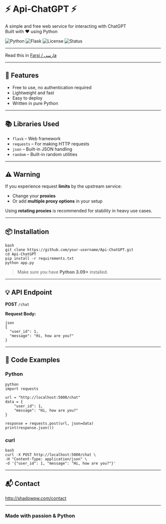 # ⚡️ Api-ChatGPT ⚡️  
A simple and free web service for interacting with ChatGPT  
Built with ❤️ using Python

![Python](https://img.shields.io/badge/Python-3.10+-blue?logo=python)
![Flask](https://img.shields.io/badge/Flask-Web_Framework-lightgrey?logo=flask)
![License](https://img.shields.io/badge/Free-Yes-brightgreen?style=flat-square)
![Status](https://img.shields.io/badge/Status-Active-blue)

---

Read this in [Farsi / فارسی](README_FA.md)

---

## 🚀 Features

- Free to use, no authentication required  
- Lightweight and fast  
- Easy to deploy  
- Written in pure Python

---

## 📚 Libraries Used

- `flask` – Web framework  
- `requests` – For making HTTP requests  
- `json` – Built-in JSON handling  
- `random` – Built-in random utilities

---

## ⚠️ Warning

If you experience request **limits** by the upstream service:
- Change your **proxies**
- Or add **multiple proxy options** in your setup

Using **rotating proxies** is recommended for stability in heavy use cases.

---

## 📦 Installation
```
bash
git clone https://github.com/your-username/Api-ChatGPT.git
cd Api-ChatGPT
pip install -r requirements.txt
python app.py
```
> Make sure you have **Python 3.09+** installed.

---

## 💡 API Endpoint

**POST** `/chat`

**Request Body:**
```
json
{
  "user_id": 1,
  "message": "Hi, how are you?"
}
```
---

## 🧪 Code Examples

### Python
```
python
import requests

url = "http://localhost:5000/chat"
data = {
    "user_id": 1,
    "message": "Hi, how are you?"
}

response = requests.post(url, json=data)
print(response.json())
```
### curl
```
bash
curl -X POST http://localhost:5000/chat \
-H "Content-Type: application/json" \
-d '{"user_id": 1, "message": "Hi, how are you?"}'
```
---

## 📬 Contact

http://shadowpw.com/contact

---

### Made with passion & Python
